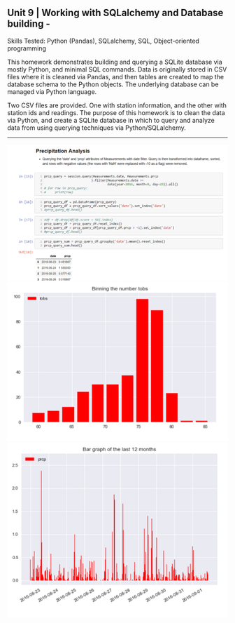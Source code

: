 ﻿## Unit 9 | Working with SQLalchemy and Database building -

Skills Tested:  Python (Pandas), SQLalchemy, SQL, Object-oriented programming

This homework demonstrates building and querying a SQLite database via mostly Python, and minimal SQL commands.  Data is originally stored in CSV files where it is cleaned via Pandas, and then tables are created to map the database schema to the Python objects.  The underlying database can be managed via Python language.

Two CSV files are provided.  One with station information, and the other with station ids and readings.  The purpose of this homework is to clean the data via Python, and create a SQLite database in which to query and analyze data from using querying techniques via Python/SQLalchemy.  

______________________________________________________________________________________________________________________________________________


![](images/Capture1.PNG)
![](images/Capture2.PNG)
![](images/Capture3.PNG)
